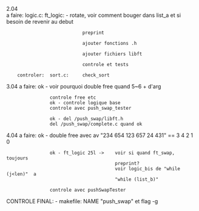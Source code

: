 2.04	
		a faire:	logic.c:	ft_logic:	- rotate, voir comment bouger dans 
											list_a et si besoin de revenir au debut
											
								preprint

								ajouter fonctions .h

								ajouter fichiers libft

								controle et tests 
					
		controler:	sort.c:		check_sort


3.04
		a faire:	ok - voir pourquoi double free quand  5~6 + d'arg

					controle free etc
					ok - controle logique base
					controle avec push_swap_tester

					ok - del /push_swap/libft.h
					del /push_swap/complete.c quand ok

4.04	a faire:	ok - double free avec av "234 654 123 657 24 431" == 3 4 2 1 0

					ok - ft_logic 25l ->	voir si quand ft_swap, toujours
											preprint?
											voir logic_bis de "while (j<len)"  a 
											"while (list_b)"

					controle avec pushSwapTester



CONTROLE FINAL:		- makefile: NAME "push_swap" et flag -g
					

